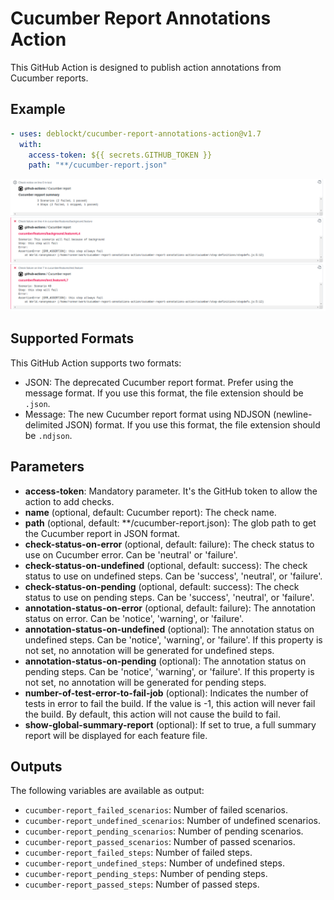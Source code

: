 # Cucumber Report Annotations Action

This GitHub Action is designed to publish action annotations from Cucumber reports.

## Example

```yaml
- uses: deblockt/cucumber-report-annotations-action@v1.7
  with:
    access-token: ${{ secrets.GITHUB_TOKEN }}
    path: "**/cucumber-report.json"
```

![demo](doc/demo.png)

## Supported Formats

This GitHub Action supports two formats:

- JSON: The deprecated Cucumber report format. Prefer using the message format. If you use this format, the file extension should be `.json`.
- Message: The new Cucumber report format using NDJSON (newline-delimited JSON) format. If you use this format, the file extension should be `.ndjson`.

## Parameters

- **access-token**: Mandatory parameter. It's the GitHub token to allow the action to add checks.
- **name** (optional, default: Cucumber report): The check name.
- **path** (optional, default: **/cucumber-report.json): The glob path to get the Cucumber report in JSON format.
- **check-status-on-error** (optional, default: failure): The check status to use on Cucumber error. Can be 'neutral' or 'failure'.
- **check-status-on-undefined** (optional, default: success): The check status to use on undefined steps. Can be 'success', 'neutral', or 'failure'.
- **check-status-on-pending** (optional, default: success): The check status to use on pending steps. Can be 'success', 'neutral', or 'failure'.
- **annotation-status-on-error** (optional, default: failure): The annotation status on error. Can be 'notice', 'warning', or 'failure'.
- **annotation-status-on-undefined** (optional): The annotation status on undefined steps. Can be 'notice', 'warning', or 'failure'. If this property is not set, no annotation will be generated for undefined steps.
- **annotation-status-on-pending** (optional): The annotation status on pending steps. Can be 'notice', 'warning', or 'failure'. If this property is not set, no annotation will be generated for pending steps.
- **number-of-test-error-to-fail-job** (optional): Indicates the number of tests in error to fail the build. If the value is -1, this action will never fail the build. By default, this action will not cause the build to fail.
- **show-global-summary-report** (optional): If set to true, a full summary report will be displayed for each feature file.

## Outputs

The following variables are available as output:

- `cucumber-report_failed_scenarios`: Number of failed scenarios.
- `cucumber-report_undefined_scenarios`: Number of undefined scenarios.
- `cucumber-report_pending_scenarios`: Number of pending scenarios.
- `cucumber-report_passed_scenarios`: Number of passed scenarios.
- `cucumber-report_failed_steps`: Number of failed steps.
- `cucumber-report_undefined_steps`: Number of undefined steps.
- `cucumber-report_pending_steps`: Number of pending steps.
- `cucumber-report_passed_steps`: Number of passed steps.
